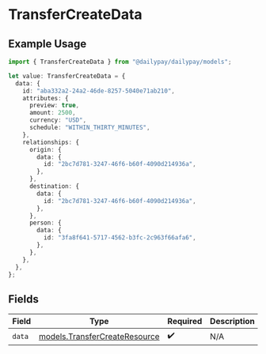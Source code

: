 # TransferCreateData

## Example Usage

```typescript
import { TransferCreateData } from "@dailypay/dailypay/models";

let value: TransferCreateData = {
  data: {
    id: "aba332a2-24a2-46de-8257-5040e71ab210",
    attributes: {
      preview: true,
      amount: 2500,
      currency: "USD",
      schedule: "WITHIN_THIRTY_MINUTES",
    },
    relationships: {
      origin: {
        data: {
          id: "2bc7d781-3247-46f6-b60f-4090d214936a",
        },
      },
      destination: {
        data: {
          id: "2bc7d781-3247-46f6-b60f-4090d214936a",
        },
      },
      person: {
        data: {
          id: "3fa8f641-5717-4562-b3fc-2c963f66afa6",
        },
      },
    },
  },
};
```

## Fields

| Field                                                                | Type                                                                 | Required                                                             | Description                                                          |
| -------------------------------------------------------------------- | -------------------------------------------------------------------- | -------------------------------------------------------------------- | -------------------------------------------------------------------- |
| `data`                                                               | [models.TransferCreateResource](../models/transfercreateresource.md) | :heavy_check_mark:                                                   | N/A                                                                  |